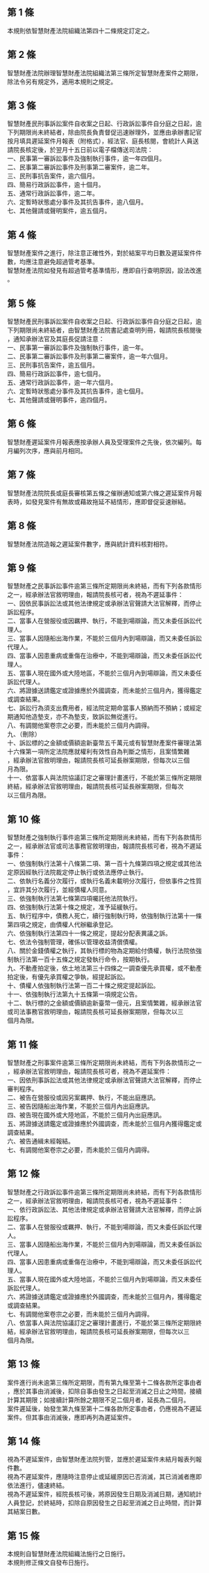 第 1 條
-------
本規則依智慧財產法院組織法第四十二條規定訂定之。

第 2 條
-------
智慧財產法院辦理智慧財產法院組織法第三條所定智慧財產案件之期限，  
除法令另有規定外，適用本規則之規定。

第 3 條
-------
智慧財產民刑事訴訟案件自收案之日起、行政訴訟事件自分庭之日起，逾  
下列期限尚未終結者，除由院長負責督促迅速辦理外，並應由承辦書記官  
按月填具遲延案件月報表（附格式），經法官、庭長核閱，會統計人員送  
請院長核定後，於翌月十五日前以電子檔傳送司法院：  
一、民事第一審訴訟事件及強制執行事件，逾一年四個月。  
二、民事第二審訴訟事件及刑事第二審案件，逾二年。  
三、民刑事抗告案件，逾六個月。  
四、簡易行政訴訟事件，逾十個月。  
五、通常行政訴訟事件，逾二年。  
六、定暫時狀態處分事件及其抗告事件，逾八個月。  
七、其他聲請或聲明案件，逾五個月。

第 4 條
-------
智慧財產案件之進行，除注意正確性外，對於結案平均日數及遲延案件件  
數，均應注意避免超過管考基準。  
智慧財產法院如發見有超過管考基準情形，應即自行查明原因，設法改進  
。

第 5 條
-------
智慧財產民刑事訴訟案件自收案之日起、行政訴訟事件自分庭之日起，逾  
下列期限尚未終結者，由智慧財產法院書記處查明列冊，報請院長核閱後  
，通知承辦法官及其庭長促請注意：  
一、民事第一審訴訟事件及強制執行事件，逾一年。  
二、民事第二審訴訟事件及刑事第二審案件，逾一年六個月。  
三、民刑事抗告案件，逾五個月。  
四、簡易行政訴訟事件，逾七個月。  
五、通常行政訴訟事件，逾一年六個月。  
六、定暫時狀態處分事件及其抗告事件，逾七個月。  
七、其他聲請或聲明事件，逾四個月。

第 6 條
-------
智慧財產遲延案件月報表應按承辦人員及受理案件之先後，依次編列。每  
月編列次序，應與前月相同。

第 7 條
-------
智慧財產法院院長或庭長審核第五條之催辦通知或第六條之遲延案件月報  
表時，如發見案件有無故或藉故拖延不結情形，應即督促妥速辦結。

第 8 條
-------
智慧財產法院造報之遲延案件數字，應與統計資料核對相符。

第 9 條
-------
智慧財產之民事訴訟事件逾第三條所定期限尚未終結，而有下列各款情形  
之一，經承辦法官敘明理由，報請院長核可者，視為不遲延事件：  
一、因依民事訴訟法或其他法律規定或承辦法官聲請大法官解釋，而停止  
    訴訟程序。  
二、當事人在營服役或因羈押、執行，不能到場辯論，而又未委任訴訟代  
    理人。  
三、當事人因隨船出海作業，不能於三個月內到場辯論，而又未委任訴訟  
    代理人。  
四、當事人因患重病或重傷在治療中，不能到場辯論，而又未委任訴訟代  
    理人。  
五、當事人現在國外或大陸地區，不能於三個月內到場辯論，而又未委任  
    訴訟代理人。  
六、將證據送請鑑定或證據應於外國調查，而未能於三個月內，獲得鑑定  
    或調查結果。  
七、訴訟行為須支出費用者，經法院定期命當事人預納而不預納；或經定  
    期通知他造墊支，亦不為墊支，致訴訟無從進行。  
八、有調閱他案卷宗之必要，而未能於三個月內調得。  
九、（刪除）  
十、訴訟標的之金額或價額逾新臺幣五千萬元或有智慧財產案件審理法第  
    十六條第一項所定法院應就權利有效性自為判斷之情形，且案情繁雜  
    ，經承辦法官敘明理由，報請院長核可延長辦案期限，但每次以三個  
    月為限。  
十一、依當事人與法院協議訂定之審理計畫進行，不能於第三條所定期限  
      終結，經承辦法官敘明理由，報請院長核可延長辦案期限，但每次  
      以三個月為限。

第 10 條
--------
智慧財產之強制執行事件逾第三條所定期限尚未終結，而有下列各款情形  
之一，經承辦法官或司法事務官敘明理由，報請院長核可者，視為不遲延  
事件：  
一、依強制執行法第十八條第二項、第一百十九條第四項之規定或其他法  
    定原因經執行法院裁定停止執行或依法應停止執行。  
二、依執行名義分次履行，或執行名義未載明分次履行，但依事件之性質  
    ，宜許其分次履行，並經債權人同意。  
三、依強制執行法第七條第四項囑託他法院執行。  
四、依強制執行法第十條之規定，准予延緩執行。  
五、執行程序中，債務人死亡，續行強制執行時，依強制執行法第十一條  
    第四項之規定，由債權人代辦繼承登記。  
六、依強制執行法第四十一條之規定，提起分配表異議之訴。  
七、依法令強制管理，確係以管理收益清償債權。  
八、關於金錢債權之執行，其執行標的物為定期給付債權，執行法院依強  
    制執行法第一百十五條之規定發執行命令，按期執行。  
九、不動產拍定後，依土地法第三十四條之一調查優先承買權，或不動產  
    拍定後，有優先承買權之爭執，經提起訴訟。  
十、債權人依強制執行法第一百二十條之規定提起訴訟。  
十一、依強制執行法第九十五條第一項規定公告。  
十二、執行標的之金額或價額逾新臺幣一億元，且案情繁雜，經承辦法官  
      或司法事務官敘明理由，報請院長核可延長辦案期限，但每次以三  
      個月為限。

第 11 條
--------
智慧財產之刑事案件逾第三條所定期限尚未終結，而有下列各款情形之一  
，經承辦法官敘明理由，報請院長核可者，視為不遲延案件：  
一、因依刑事訴訟法或其他法律規定或承辦法官聲請大法官解釋，而停止  
    審判程序。  
二、被告在營服役或因另案羈押、執行，不能出庭應訊。  
三、被告因隨船出海作業，不能於三個月內出庭應訊。  
四、被告現在國外或大陸地區，不能於三個月內出庭應訊。  
五、將證據送請鑑定或證據應於外國調查，而未能於三個月內獲得鑑定或  
    調查結果。  
六、被告通緝未經報結。  
七、有調閱他案卷宗之必要，而未能於三個月內調得。

第 12 條
--------
智慧財產之行政訴訟事件逾第三條所定期限尚未終結，而有下列各款情形  
之一，經承辦法官敘明理由，報請院長核可者，視為不遲延事件：  
一、依行政訴訟法、其他法律規定或承辦法官聲請大法官解釋，而停止訴  
    訟程序。  
二、當事人在營服役或羈押、執行，不能到場辯論，而又未委任訴訟代理  
    人。  
三、當事人因隨船出海作業，不能於三個月內到場辯論，而又未委任訴訟  
    代理人。  
四、當事人因患重病或重傷在治療中，不能到場辯論，而又未委任訴訟代  
    理人。  
五、當事人現在國外或大陸地區，不能於三個月內到場辯論，而又未委任  
    訴訟代理人。  
六、將證據送請鑑定或證據應於外國調查，而未能於三個月內，獲得鑑定  
    或調查結果。  
七、有調閱他案卷宗之必要，而未能於三個月內調得。  
八、依當事人與法院協議訂定之審理計畫進行，不能於第三條所定期限終  
    結，經承辦法官敘明理由，報請院長核可延長辦案期限，但每次以三  
    個月為限。

第 13 條
--------
案件進行尚未逾第三條所定期限，而有第九條至第十二條各款所定事由者  
，應於其事由消滅後，扣除自事由發生之日起至消滅之日止之時間，接續  
計算其期限；如接續計算所餘之期限不足二個月者，延長為二個月。  
案件遲延後，始發生第九條至第十二條各款所定事由者，仍應視為不遲延  
案件。但其事由消滅後，應即再列為遲延案件。

第 14 條
--------
視為不遲延案件，由智慧財產法院列管，並應於遲延案件未結月報表列報  
件數。  
視為不遲延案件，應隨時注意停止或延緩原因已否消滅，其已消滅者應即  
依法進行，儘速終結。  
視為不遲延案件，經院長核可後，將原因發生日期及消滅日期，通知統計  
人員登記，於終結時，扣除自原因發生之日起至消滅之日止時間，而計算  
其結案日數。

第 15 條
--------
本規則自智慧財產法院組織法施行之日施行。  
本規則修正條文自發布日施行。

